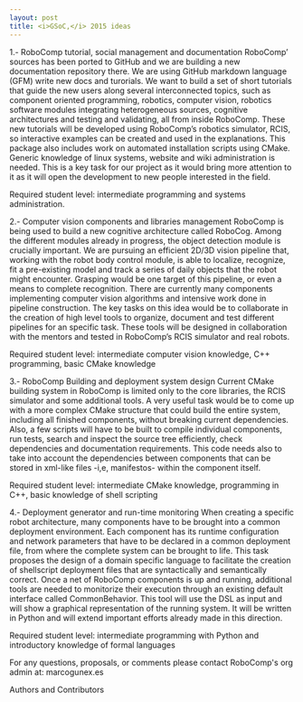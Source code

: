 ```yaml
---
layout: post
title: <i>GSoC,</i> 2015 ideas
---
```


 1.- RoboComp tutorial, social management and documentation
RoboComp’ sources has been ported to GitHub and we are building a new documentation repository there. We are using GitHub markdown language (GFM) write new docs and turorials. We want to build a set of short tutorials that guide the new users along several interconnected topics, such as component oriented programming, robotics, computer vision, robotics software modules integrating heterogeneous sources, cognitive architectures and testing and validating, all from inside RoboComp. These new tutorials will be developed using RoboComp’s robotics simulator, RCIS, so interactive examples can be created and used in the explanations. This package also includes work on automated installation scripts using CMake. Generic knowledge of linux systems, website and wiki administration is needed. This is a key task for our project as it would bring more attention to it as it will open the development to new people interested in the field.

Required student level: intermediate programming and systems administration.

 2.- Computer vision components and libraries management
RoboComp is being used to build a new cognitive architecture called RoboCog. Among the different modules already in progress, the object detection module is crucially important. We are pursuing an efficient 2D/3D vision pipeline that, working with the robot body control module, is able to localize, recognize, fit a pre-existing model and track a series of daily objects that the robot might encounter. Grasping would be one target of this pipeline, or even a means to complete recognition. There are currently many components implementing computer vision algorithms and intensive work done in pipeline construction. The key tasks on this idea would be to collaborate in the creation of high level tools to organize, document and test different pipelines for an specific task. These tools will be designed in collaboration with the mentors and tested in RoboComp’s RCIS simulator and real robots.

Required student level: intermediate computer vision knowledge, C++ programming, basic CMake knowledge

 3.- RoboComp Building and deployment system design
Current CMake building system in RoboComp is limited only to the core libraries, the RCIS simulator and some additional tools. A very useful task would be to come up with a more complex CMake structure that could build the entire system, including all finished components, without breaking current dependencies. Also, a few scripts will have to be built to compile individual components, run tests, search and inspect the source tree efficiently, check dependencies and documentation requirements. This code needs also to take into account the dependencies between components that can be stored in xml-like files -i,e, manifestos- within the component itself.

Required student level: intermediate CMake knowledge, programming in C++, basic knowledge of shell scripting

 4.- Deployment generator and run-time monitoring
When creating a specific robot architecture, many components have to be brought into a common deployment environment. Each component has its runtime configuration and network parameters that have to be declared in a common deployment file, from where the complete system can be brought to life. This task proposes the design of a domain specific language to facilitate the creation of shellscript deployment files that are syntactically and semantically correct. Once a net of RoboComp components is up and running, additional tools are needed to monitorize their execution through an existing default interface called CommonBehavior. This tool will use the DSL as input and will show a graphical representation of the running system. It will be written in Python and will extend important efforts already made in this direction.

Required student level: intermediate programming with Python and introductory knowledge of formal languages

 For any questions, proposals, or comments please contact RoboComp's org admin at:
marcogunex.es

 Authors and Contributors
